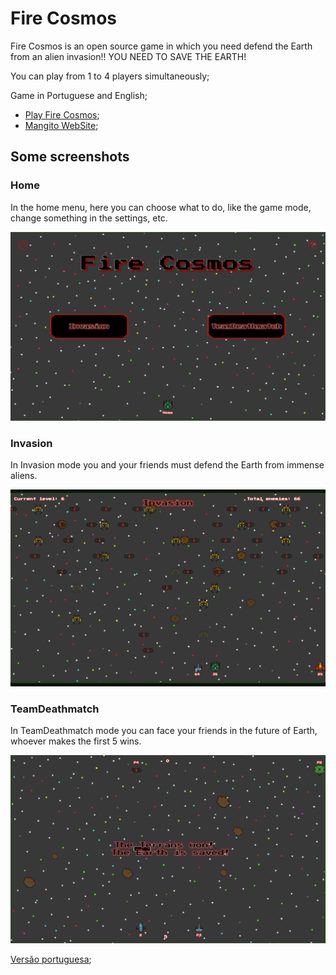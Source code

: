 # Fire Cosmos

Fire Cosmos is an open source game in which you need defend the Earth from an alien invasion!! YOU NEED TO SAVE THE EARTH!

You can play from 1 to 4 players simultaneously;

Game in Portuguese and English;


- [Play Fire Cosmos](https://mangito.github.io/FireCosmos/);
- [Mangito WebSite](https://mangito.github.io/);


## Some screenshots
### Home

In the home menu, here you can choose what to do, like the game mode, change something in the settings, etc.

![Home](./README/Images/Home.png "Home")

### Invasion

In Invasion mode you and your friends must defend the Earth from immense aliens.

![Invasion](./README/Images/Invasion.png "Invasion")

### TeamDeathmatch

In TeamDeathmatch mode you can face your friends in the future of Earth, whoever makes the first 5 wins.

![TeamDeathmatch](./README/Images/TeamDeathmatch.png "TeamDeathmatch")


[Versão portuguesa](./README/Portugues.md);
